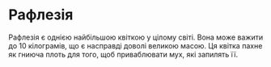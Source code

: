 # Рафлезія

Рафлезія є однією найбільшою квіткою у цілому світі. Вона може важити до 10
кілограмів, що є насправді доволі великою масою. Ця квітка пахне як гниюча плоть
для того, щоб приваблювати мух, які запилять її.
